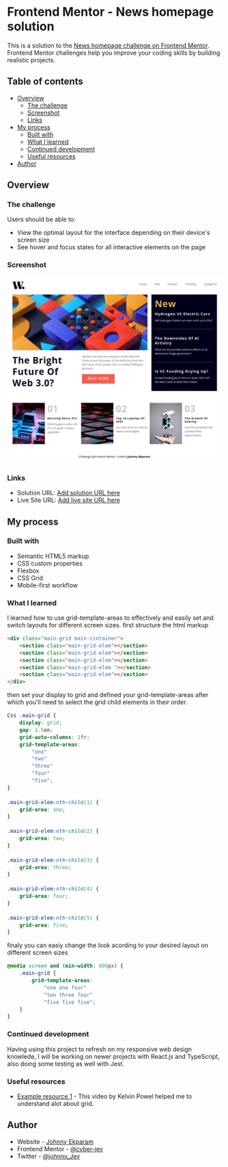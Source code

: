 # Frontend Mentor - News homepage solution

This is a solution to the [News homepage challenge on Frontend Mentor](https://www.frontendmentor.io/challenges/news-homepage-H6SWTa1MFl). Frontend Mentor challenges help you improve your coding skills by building realistic projects.

## Table of contents

- [Overview](#overview)
  - [The challenge](#the-challenge)
  - [Screenshot](#screenshot)
  - [Links](#links)
- [My process](#my-process)
  - [Built with](#built-with)
  - [What I learned](#what-i-learned)
  - [Continued development](#continued-development)
  - [Useful resources](#useful-resources)
- [Author](#author)

## Overview

### The challenge

Users should be able to:

- View the optimal layout for the interface depending on their device's screen size
- See hover and focus states for all interactive elements on the page

### Screenshot

![](./Screenshot2.png)

<!-- ![](./Screenshot1.png) -->

### Links

- Solution URL: [Add solution URL here](https://your-solution-url.com)
- Live Site URL: [Add live site URL here](https://cyber-jev.github.io/news-homepage/)

## My process

### Built with

- Semantic HTML5 markup
- CSS custom properties
- Flexbox
- CSS Grid
- Mobile-first workflow

### What I learned

I learned how to use grid-template-areas to effectively and easily set and switch layouts for different screen sizes.
first structure the html markup

```html
<div class="main-grid main-cintainer">
	<section class="main-grid-elem"></section>
	<section class="main-grid-elem"></section>
	<section class="main-grid-elem"></section>
	<section class="main-grid-elem "></section>
	<section class="main-grid-elem"></section>
</div>
```

then set your display to grid and defined your grid-template-areas after which you'll need to select the grid child elements in their order.

```css
Css .main-grid {
	display: grid;
	gap: 1.5em;
	grid-auto-columns: 1fr;
	grid-template-areas:
		"one"
		"two"
		"three"
		"four"
		"five";
}

.main-grid-elem:nth-child(1) {
	grid-area: one;
}

.main-grid-elem:nth-child(2) {
	grid-area: two;
}

.main-grid-elem:nth-child(3) {
	grid-area: three;
}

.main-grid-elem:nth-child(4) {
	grid-area: four;
}

.main-grid-elem:nth-child(5) {
	grid-area: five;
}
```

finaly you can easiy change the look acording to your desired layout on different screen sizes

```css
@media screen and (min-width: 800px) {
	.main-grid {
		grid-template-areas:
			"one one four"
			"two three four"
			"five five five";
	}
}
```

### Continued development

Having using this project to refresh on my responsive web design knowlede, I will be working on newer projects with React.js and TypeScript, also doing some testing as well with Jest.

### Useful resources

- [Example resource 1](https://www.youtube.com/watch?v=rg7Fvvl3taU) - This video by Kelvin Powel helped me to understand alot about grid.

## Author

- Website - [Johnny Ekparam](https://johnnyekparam.netlify.app/)
- Frontend Mentor - [@cyber-jev](https://www.frontendmentor.io/profile/cyber-jev)
- Twitter - [@johnny_Jev](https://twitter.com/Johnny_Jev)
